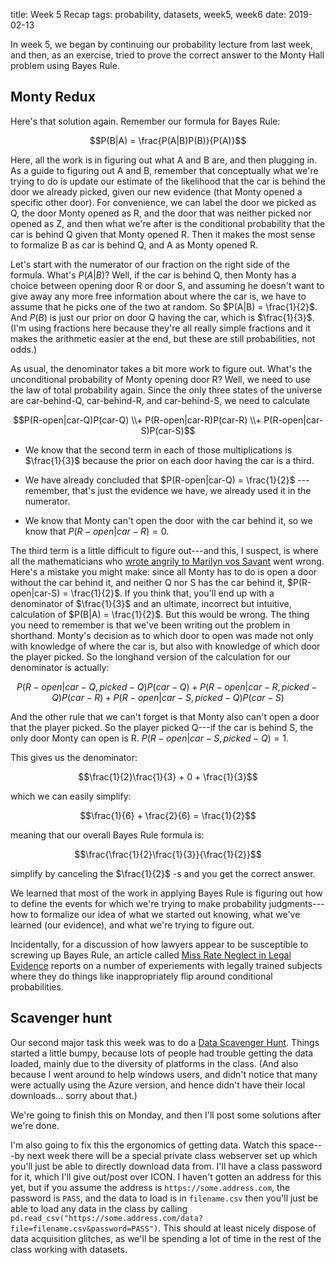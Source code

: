 title: Week 5 Recap 
tags: probability, datasets, week5, week6
date: 2019-02-13

In week 5, we began by continuing our probability lecture from last week, and then, as an exercise, tried to prove the correct answer to the Monty Hall problem using Bayes Rule. 

## Monty Redux

Here's that solution again.  Remember our formula for Bayes Rule: 

$$P(B|A) = \frac{P(A|B)P(B)}{P(A)}$$

Here, all the work is in figuring out what A and B are, and then plugging in.  As a guide to figuring out A and B, remember that conceptually what we're trying to do is update our estimate of the likelihood that the car is behind the door we already picked, given our new evidence (that Monty opened a specific other door).  For convenience, we can label the door we picked as Q, the door Monty opened as R, and the door that was neither picked nor opened as Z, and then what we're after is the conditional probability that the car is behind Q given that Monty opened R. Then it makes the most sense to formalize B as car is behind Q, and A as Monty opened R. 

Let's start with the numerator of our fraction on the right side of the formula.  What's $P(A|B)$?  Well, if the car is behind Q, then Monty has a choice between opening door R or door S, and assuming he doesn't want to give away any more free information about where the car is, we have to assume that he picks one of the two at random.  So $P(A|B) = \frac{1}{2}$. And $P(B)$ is just our prior on door Q having the car, which is $\frac{1}{3}$.  (I'm using fractions here because they're all really simple fractions and it makes the arithmetic easier at the end, but these are still probabilities, not odds.) 

As usual, the denominator takes a bit more work to figure out.  What's the unconditional probability of Monty opening door R?  Well, we need to use the law of total probability again.  Since the only three states of the universe are car-behind-Q, car-behind-R, and car-behind-S, we need to calculate 

$$P(R-open|car-Q)P(car-Q) \\+ P(R-open|car-R)P(car-R) \\+ P(R-open|car-S)P(car-S)$$

- We know that the second term in each of those multiplications is $\frac{1}{3}$ because the prior on each door having the car is a third. 

- We have already concluded that $P(R-open|car-Q) = \frac{1}{2}$ --- remember, that's just the evidence we have, we already used it in the numerator.  

- We know that Monty can't open the door with the car behind it, so we know that $P(R-open|car-R) = 0$. 

The third term is a little difficult to figure out---and this, I suspect, is where all the mathematicians who [wrote angrily to Marilyn vos Savant](https://priceonomics.com/the-time-everyone-corrected-the-worlds-smartest/) went wrong. Here's a mistake you might make: since all Monty has to do is open a door without the car behind it, and neither Q nor S has the car behind it, $P(R-open|car-S) = \frac{1}{2}$. If you think that, you'll end up with a denominator of $\frac{1}{3}$ and an ultimate, incorrect but intuitive, calculation of $P(B|A) = \frac{1}{2}$.  But this would be wrong.  The thing you need to remember is that we've been writing out the problem in shorthand.  Monty's decision as to which door to open was made not only with knowledge of where the car is, but also with knowledge of which door the player picked.  So the longhand version of the calculation for our denominator is actually: 

$$P(R-open|car-Q, picked-Q)P(car-Q) + P(R-open|car-R, picked-Q)P(car-R) + P(R-open|car-S, picked-Q)P(car-S)$$

And the other rule that we can't forget is that Monty also can't open a door that the player picked.  So the player picked Q---if the car is behind S, the only door Monty can open is R. $P(R-open|car-S, picked-Q) = 1$.  

This gives us the denominator: 

$$\frac{1}{2}\frac{1}{3} + 0 + \frac{1}{3}$$ 

which we can easily simplify: 

$$\frac{1}{6} + \frac{2}{6} = \frac{1}{2}$$

meaning that our overall Bayes Rule formula is: 

$$\frac{\frac{1}{2}\frac{1}{3}}{\frac{1}{2}}$$

simplify by canceling the $\frac{1}{2}$ -s and you get the correct answer.

We learned that most of the work in applying Bayes Rule is figuring out how to define the events for which we're trying to make probability judgments---how to formalize our idea of what we started out knowing, what we've learned (our evidence), and what we're trying to figure out.  

Incidentally, for a discussion of how lawyers appear to be susceptible to screwing up Bayes Rule, an article called [Miss Rate Neglect in Legal Evidence](https://academic-oup-com.proxy.lib.uiowa.edu/lpr/article/15/4/239/2580528) reports on a number of experiements with legally trained subjects where they do things like inappropriately flip around conditional probabilities. 

## Scavenger hunt

Our second major task this week was to do a [Data Scavenger Hunt]({filename}../class_examples/scavenger.md).  Things started a little bumpy, because lots of people had trouble getting the data loaded, mainly due to the diversity of platforms in the class.  (And also because I went around to help windows users, and didn't notice that many were actually using the Azure version, and hence didn't have their local downloads... sorry about that.)

We're going to finish this on Monday, and then I'll post some solutions after we're done.  

I'm also going to fix this the ergonomics of getting data.  Watch this space---by next week there will be a special private class webserver set up which you'll just be able to directly download data from.  I'll have a class password for it, which I'll give out/post over ICON.  I haven't gotten an address for this yet, but if you assume the address is `https://some.address.com`, the password is `PASS`, and the data to load is in `filename.csv` then you'll just be able to load any data in the class by calling `pd.read_csv("https://some.address.com/data?file=filename.csv&password=PASS")`.  This should at least nicely dispose of data acquisition glitches, as we'll be spending a lot of time in the rest of the class working with datasets.

